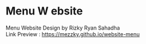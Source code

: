 # Menu W ebsite
Menu Website Design by Rizky Ryan Sahadha <br>
Link Preview : https://mezzky.github.io/website-menu
